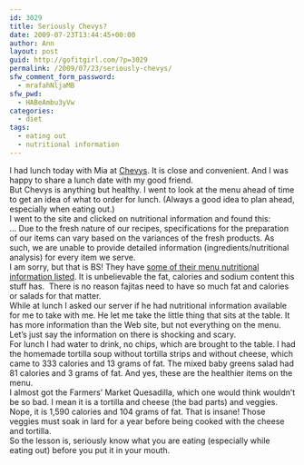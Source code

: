```yaml
---
id: 3029
title: Seriously Chevys?
date: 2009-07-23T13:44:45+00:00
author: Ann
layout: post
guid: http://gofitgirl.com/?p=3029
permalink: /2009/07/23/seriously-chevys/
sfw_comment_form_password:
  - mrafahNljaMB
sfw_pwd:
  - HABeAmbu3yVw
categories:
  - diet
tags:
  - eating out
  - nutritional information
---
```

I had lunch today with Mia at [Chevys](http://www.chevys.com/menu.aspx). It is close and convenient. And I was happy to share a lunch date with my good friend.  
But Chevys is anything but healthy. I went to look at the menu ahead of time to get an idea of what to order for lunch. (Always a good idea to plan ahead, especially when eating out.)  
I went to the site and clicked on nutritional information and found this: &#8230; Due to the fresh nature of our recipes, specifications for the preparation of our items can vary based on the variances of the fresh products. As such, we are unable to provide detailed information (ingredients/nutritional analysis) for every item we serve.  
I am sorry, but that is BS! They have [some of their menu nutritional information listed](http://www.chevys.com/files/nutrition_information.pdf). It is unbelievable the fat, calories and sodium content this stuff has.  There is no reason fajitas need to have so much fat and calories or salads for that matter.  
While at lunch I asked our server if he had nutritional information available for me to take with me. He let me take the little thing that sits at the table. It has more information than the Web site, but not everything on the menu.  
Let&#8217;s just say the information on there is shocking and scary.  
For lunch I had water to drink, no chips, which are brought to the table. I had the homemade tortilla soup without tortilla strips and without cheese, which came to 333 calories and 13 grams of fat. The mixed baby greens salad had 81 calories and 3 grams of fat. And yes, these are the healthier items on the menu.  
I almost got the Farmers&#8217; Market Quesadilla, which one would think wouldn&#8217;t be so bad. I mean it is a tortilla and cheese (the bad parts) and veggies. Nope, it is 1,590 calories and 104 grams of fat. That is insane! Those veggies must soak in lard for a year before being cooked with the cheese and tortilla.  
So the lesson is, seriously know what you are eating (especially while eating out) before you put it in your mouth.